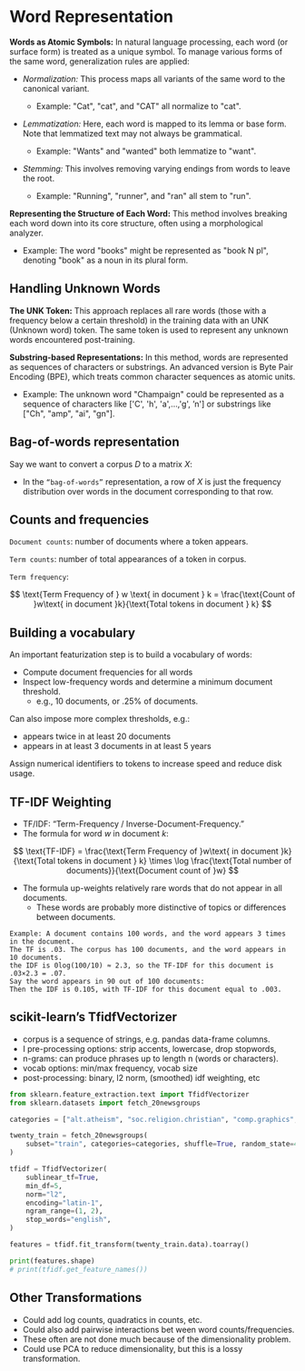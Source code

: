 # Word Representation

**Words as Atomic Symbols:** In natural language processing, each word (or surface form) is treated as a unique symbol. To manage various forms of the same word, generalization rules are applied:

- _Normalization:_ This process maps all variants of the same word to the canonical variant.

  - Example: "Cat", "cat", and "CAT" all normalize to "cat".

- _Lemmatization:_ Here, each word is mapped to its lemma or base form. Note that lemmatized text may not always be grammatical.

  - Example: "Wants" and "wanted" both lemmatize to "want".

- _Stemming:_ This involves removing varying endings from words to leave the root.
  - Example: "Running", "runner", and "ran" all stem to "run".

**Representing the Structure of Each Word:** This method involves breaking each word down into its core structure, often using a morphological analyzer.

- Example: The word "books" might be represented as "book N pl", denoting "book" as a noun in its plural form.

## Handling Unknown Words

**The UNK Token:** This approach replaces all rare words (those with a frequency below a certain threshold) in the training data with an UNK (Unknown word) token. The same token is used to represent any unknown words encountered post-training.

**Substring-based Representations:** In this method, words are represented as sequences of characters or substrings. An advanced version is Byte Pair Encoding (BPE), which treats common character sequences as atomic units.

- Example: The unknown word "Champaign" could be represented as a sequence of characters like ['C', 'h', 'a',…,'g', ’n'] or substrings like ["Ch", "amp", "ai", "gn"].

## Bag-of-words representation

Say we want to convert a corpus $D$ to a matrix $X$:

- In the `“bag-of-words”` representation, a row of $X$ is just the frequency distribution over words in the document corresponding to that row.

## Counts and frequencies

`Document counts`: number of documents where a token appears.

`Term counts`: number of total appearances of a token in corpus.

`Term frequency`:

$$ \text{Term Frequency of } w \text{ in document } k = \frac{\text{Count of }w\text{ in document }k}{\text{Total tokens in document } k} $$

## Building a vocabulary

An important featurization step is to build a vocabulary of words:

- Compute document frequencies for all words
- Inspect low-frequency words and determine a minimum document threshold.
  - e.g., 10 documents, or .25% of documents.

Can also impose more complex thresholds, e.g.:

- appears twice in at least 20 documents
- appears in at least 3 documents in at least 5 years

Assign numerical identifiers to tokens to increase speed and reduce disk usage.

## TF-IDF Weighting

- TF/IDF: “Term-Frequency / Inverse-Document-Frequency.”
- The formula for word $w$ in document $k$:

$$
\text{TF-IDF} = \frac{\text{Term Frequency of }w\text{ in document }k}{\text{Total tokens in document } k} \times \log \frac{\text{Total number of documents}}{\text{Document count of }w}
$$

- The formula up-weights relatively rare words that do not appear in all documents.
  - These words are probably more distinctive of topics or differences between documents.

```
Example: A document contains 100 words, and the word appears 3 times in the document.
The TF is .03. The corpus has 100 documents, and the word appears in 10 documents.
the IDF is 0log(100/10) ≈ 2.3, so the TF-IDF for this document is .03×2.3 = .07.
Say the word appears in 90 out of 100 documents:
Then the IDF is 0.105, with TF-IDF for this document equal to .003.
```

## scikit-learn’s TfidfVectorizer

- corpus is a sequence of strings, e.g. pandas data-frame columns.
- I pre-processing options: strip accents, lowercase, drop stopwords,
- n-grams: can produce phrases up to length n (words or characters).
- vocab options: min/max frequency, vocab size
- post-processing: binary, l2 norm, (smoothed) idf weighting, etc

```python
from sklearn.feature_extraction.text import TfidfVectorizer
from sklearn.datasets import fetch_20newsgroups

categories = ["alt.atheism", "soc.religion.christian", "comp.graphics", "sci.med"]

twenty_train = fetch_20newsgroups(
    subset="train", categories=categories, shuffle=True, random_state=42
)

tfidf = TfidfVectorizer(
    sublinear_tf=True,
    min_df=5,
    norm="l2",
    encoding="latin-1",
    ngram_range=(1, 2),
    stop_words="english",
)

features = tfidf.fit_transform(twenty_train.data).toarray()

print(features.shape)
# print(tfidf.get_feature_names())
```

## Other Transformations

- Could add log counts, quadratics in counts, etc.
- Could also add pairwise interactions bet ween word counts/frequencies.
- These often are not done much because of the dimensionality problem.
- Could use PCA to reduce dimensionality, but this is a lossy transformation.
